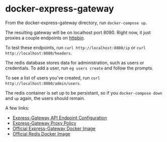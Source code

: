 # docker-express-gateway

From the docker-express-gateway directory, run `docker-compose up`.

The resulting gateway will be on localhost port 8080. Right now, it just proxies a couple endpoints on [httpbin](https://httpbin.org). 

To test these endpoints, run `curl http://localhost:8080/ip` or `curl http://localhost:8080/headers`.

The redis database stores data for administration, such as users or credentials. To add a user, run `eg users create` and follow the prompts.

To see a list of users you've created, run `curl http://localhost:8080/admin/users`.

The redis container is set up to be persistant, so if you `docker-compose down` and `up` again, the users should remain.

A few links:
* [Express-Gateway API Endpoint Configuration](https://www.express-gateway.io/docs/configuration/gateway.config.yml/apiEndpoints/)
* [Express-Gateway Proxy Policy](https://www.express-gateway.io/docs/policies/)
* [Official Express-Gateway Docker Image](https://hub.docker.com/_/express-gateway)
* [Official Redis Docker Image](https://hub.docker.com/_/redis)

